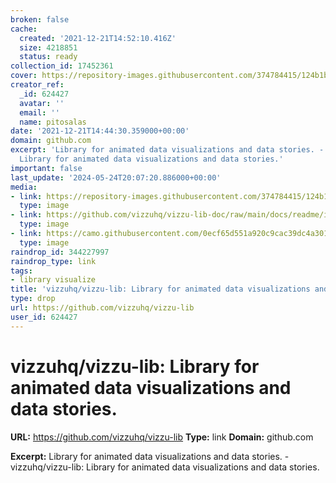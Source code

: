 ```yaml
---
broken: false
cache:
  created: '2021-12-21T14:52:10.416Z'
  size: 4218851
  status: ready
collection_id: 17452361
cover: https://repository-images.githubusercontent.com/374784415/124b1bbe-23f1-4105-9206-5a3641dba878
creator_ref:
  _id: 624427
  avatar: ''
  email: ''
  name: pitosalas
date: '2021-12-21T14:44:30.359000+00:00'
domain: github.com
excerpt: 'Library for animated data visualizations and data stories. - vizzuhq/vizzu-lib:
  Library for animated data visualizations and data stories.'
important: false
last_update: '2024-05-24T20:07:20.886000+00:00'
media:
- link: https://repository-images.githubusercontent.com/374784415/124b1bbe-23f1-4105-9206-5a3641dba878
  type: image
- link: https://github.com/vizzuhq/vizzu-lib-doc/raw/main/docs/readme/infinite-60.gif
  type: image
- link: https://camo.githubusercontent.com/0ecf65d551a920c9cac39dc4a3017744d51aadfefeb912a38ab7acad3f4ab96c/68747470733a2f2f76697a7a7568712e6769746875622e696f2f76697a7a752d6c69622d646f632f726561646d652f6578616d706c652e676966
  type: image
raindrop_id: 344227997
raindrop_type: link
tags:
- library visualize
title: 'vizzuhq/vizzu-lib: Library for animated data visualizations and data stories.'
type: drop
url: https://github.com/vizzuhq/vizzu-lib
user_id: 624427
---
```


# vizzuhq/vizzu-lib: Library for animated data visualizations and data stories.

**URL:** https://github.com/vizzuhq/vizzu-lib
**Type:** link
**Domain:** github.com

**Excerpt:** Library for animated data visualizations and data stories. - vizzuhq/vizzu-lib: Library for animated data visualizations and data stories.
